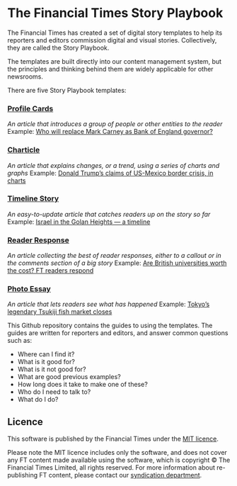 # The Financial Times Story Playbook

The Financial Times has created a set of digital story templates to help its reporters and editors commission digital and visual stories. Collectively, they are called the Story Playbook.

The templates are built directly into our content management system, but the principles and thinking behind them are widely applicable for other newsrooms.

There are five Story Playbook templates:

### [Profile Cards](https://github.com/ft-interactive/story-playbook/blob/master/FT%20Story%20Playbook_%20Profile%20Card%20Story.pdf)
_An article that introduces a group of people or other entities to the reader_
Example: [Who will replace Mark Carney as Bank of England governor?](https://www.ft.com/content/647a115a-6678-11e9-a79d-04f350474d62)

### [Charticle](https://github.com/ft-interactive/story-playbook/blob/master/FT%20Story%20Playbook_%20Charticle.pdf)
_An article that explains changes, or a trend, using a series of charts and graphs_
Example: [Donald Trump’s claims of US-Mexico border crisis, in charts](https://www.ft.com/content/7a2ce77c-56d1-11e9-91f9-b6515a54c5b1)

### [Timeline Story](https://github.com/ft-interactive/story-playbook/blob/master/FT%20Story%20Playbook_%20Timeline%20Stories.pdf)
_An easy-to-update article that catches readers up on the story so far_
Example: [Israel in the Golan Heights — a timeline](https://www.ft.com/content/8b1a72c2-4c8e-11e9-8b7f-d49067e0f50d)

### [Reader Response](https://github.com/ft-interactive/story-playbook/blob/master/FT%20Story%20Playbook_%20Reader%20Responses.pdf)
_An article collecting the best of reader responses, either to a callout or in the comments section of a big story_
Example: [Are British universities worth the cost? FT readers respond](https://www.ft.com/content/6d497964-2a38-11e9-a5ab-ff8ef2b976c7)

### [Photo Essay](https://github.com/ft-interactive/story-playbook/blob/master/FT%20Story%20Playbook_%20Photo%20Essay.pdf)
_An article that lets readers see what has happened_
Example: [Tokyo’s legendary Tsukiji fish market closes](https://www.ft.com/content/325bcb3e-c662-11e8-ba8f-ee390057b8c9)

This Github repository contains the guides to using the templates. The guides are written for reporters and editors, and answer common questions such as:
- Where can I find it?
- What is it good for?
- What is it not good for?
- What are good previous examples?
- How long does it take to make one of these?
- Who do I need to talk to?
- What do I do?


## Licence
This software is published by the Financial Times under the [MIT licence](http://opensource.org/licenses/MIT). 

Please note the MIT licence includes only the software, and does not cover any FT content made available using the software, which is copyright &copy; The Financial Times Limited, all rights reserved. For more information about re-publishing FT content, please contact our [syndication department](http://syndication.ft.com/).